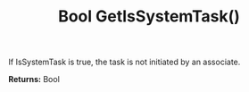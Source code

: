 ﻿---
uid: crmscript_ref_NSBatchTaskInfo_GetIsSystemTask
title: Bool GetIsSystemTask()
intellisense: NSBatchTaskInfo.GetIsSystemTask
keywords: NSBatchTaskInfo, GetIsSystemTask
so.topic: reference
---

If IsSystemTask is true, the task is not initiated by an associate.

**Returns:** Bool


